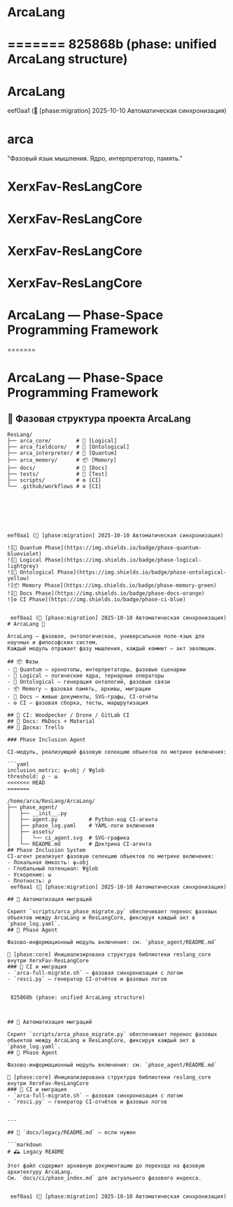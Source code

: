 
# ArcaLang

=======
 825868b (phase: unified ArcaLang structure)
=======

# ArcaLang



 eef0aa1 (🧩 [phase:migration] 2025-10-10 Автоматическая синхронизация)
# arca
 "Фазовый язык мышления. Ядро, интерпретатор, память."
# XerxFav-ResLangCore
# XerxFav-ResLangCore
# XerxFav-ResLangCore
# XerxFav-ResLangCore



# ArcaLang — Phase-Space Programming Framework
=======

# ArcaLang — Phase-Space Programming Framework
## 🧭 Фазовая структура проекта ArcaLang
```text
ResLang/
├── arca_core/        # 🔢 [Logical]
├── arca_fieldcore/   # 🧩 [Ontological]
├── arca_interpreter/ # 🧬 [Quantum]
├── arca_memory/      # 📦 [Memory]
├── docs/             # 📜 [Docs]
├── tests/            # 🧪 [Test]
├── scripts/          # ⚙️ [CI]
└── .github/workflows # ⚙️ [CI]







eef0aa1 (🧩 [phase:migration] 2025-10-10 Автоматическая синхронизация)

![🧬 Quantum Phase](https://img.shields.io/badge/phase-quantum-blueviolet)
![🔢 Logical Phase](https://img.shields.io/badge/phase-logical-lightgrey)
![🧩 Ontological Phase](https://img.shields.io/badge/phase-ontological-yellow)
![📦 Memory Phase](https://img.shields.io/badge/phase-memory-green)
![📜 Docs Phase](https://img.shields.io/badge/phase-docs-orange)
![⚙️ CI Phase](https://img.shields.io/badge/phase-ci-blue)


 eef0aa1 (🧩 [phase:migration] 2025-10-10 Автоматическая синхронизация)
# ArcaLang 🧬

ArcaLang — фазовое, онтологическое, универсальное поле-язык для научных и философских систем.  
Каждый модуль отражает фазу мышления, каждый коммит — акт эволюции.

## 📦 Фазы
- 🧬 Quantum — хронотопы, интерпретаторы, фазовые сценарии
- 🔢 Logical — логические ядра, тернарные операторы
- 🧩 Ontological — генерация онтологий, фазовые связи
- 📦 Memory — фазовая память, архивы, миграции
- 📜 Docs — живые документы, SVG-графы, CI-отчёты
- ⚙️ CI — фазовая сборка, тесты, маршрутизация

## 🔗 CI: Woodpecker / Drone / GitLab CI  
## 📜 Docs: MkDocs + Material  
## 🧠 Доска: Trello

### Phase Inclusion Agent

CI-модуль, реализующий фазовую селекцию объектов по метрике включения:

```yaml
inclusion_metric: ψ₀obj / Ψglob
threshold: ρ · ω
<<<<<<< HEAD
=======

/home/arca/ResLang/ArcaLang/
├── phase_agent/
│   ├── __init__.py
│   ├── agent.py          # Python-код CI-агента
│   ├── phase_log.yaml    # YAML-логи включения
│   ├── assets/
│   │   └── ci_agent.svg  # SVG-графика
│   └── README.md         # Доктрина CI-агента
## Phase Inclusion System
CI-агент реализует фазовую селекцию объектов по метрике включения:
- Локальная ёмкость: ψ₀obj
- Глобальный потенциал: Ψglob
- Ускорение: ω
- Плотность: ρ
 eef0aa1 (🧩 [phase:migration] 2025-10-10 Автоматическая синхронизация)

## 🔁 Автоматизация миграций

Скрипт `scripts/arca_phase_migrate.py` обеспечивает перенос фазовых объектов между ArcaLang и ResLangCore, фиксируя каждый акт в `phase_log.yaml`.
## 🔗 Phase Agent

Фазово-информационный модуль включения: см. `phase_agent/README.md`
 
🧩 [phase:core] Инициализирована структура библиотеки reslang_core внутри XerxFav-ResLangCore
### 🧩 CI и миграция
- `arca-full-migrate.sh` — фазовая синхронизация с логом
- `resci.py` — генератор CI-отчётов и фазовых логов


 825868b (phase: unified ArcaLang structure)



## 🔁 Автоматизация миграций

Скрипт `scripts/arca_phase_migrate.py` обеспечивает перенос фазовых объектов между ArcaLang и ResLangCore, фиксируя каждый акт в `phase_log.yaml`.
## 🔗 Phase Agent

Фазово-информационный модуль включения: см. `phase_agent/README.md`
 
🧩 [phase:core] Инициализирована структура библиотеки reslang_core внутри XerxFav-ResLangCore
### 🧩 CI и миграция
- `arca-full-migrate.sh` — фазовая синхронизация с логом
- `resci.py` — генератор CI-отчётов и фазовых логов


---

## 📂 `docs/legacy/README.md` — если нужен

```markdown
# 🕰️ Legacy README

Этот файл содержит архивную документацию до перехода на фазовую архитектуру ArcaLang.  
См. `docs/ci/phase_index.md` для актуального фазового индекса.


 eef0aa1 (🧩 [phase:migration] 2025-10-10 Автоматическая синхронизация)
